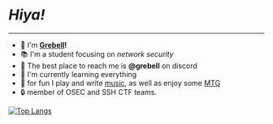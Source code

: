 # ***Hiya!***

---

- :rabbit: I'm **[Grebell](https://grebell.github.io/ "Grebell Gitpage")!**
- :books: I'm a student focusing on *network security*
- :iphone: The best place to reach me is **@grebell** on discord
- :bug: I'm currently learning everything
- :musical_note: for fun I play and write [music](https://www.youtube.com/channel/UCNJB-b-Fcd4mm_PK7cb6_QQ "Grebell Youtube"), as well as enjoy some [MTG](https://www.moxfield.com/users/Grebell "Grebell Moxfield")
- :lock: member of OSEC and SSH CTF teams.

[![Top Langs](https://github-readme-stats.vercel.app/api/top-langs/?username=grebell&layout=compact)](https://github.com/anuraghazra/github-readme-stats)
